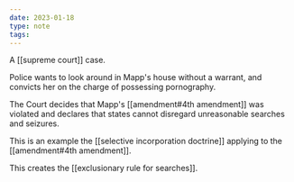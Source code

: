 ```yaml
---
date: 2023-01-18
type: note
tags:
---
```


A [[supreme court]] case.

Police wants to look around in Mapp's house without a warrant, and convicts her on the charge of possessing pornography.

The Court decides that Mapp's [[amendment#4th amendment]] was violated and declares that states cannot disregard unreasonable searches and seizures.

This is an example the [[selective incorporation doctrine]] applying to the [[amendment#4th amendment]].

This creates the [[exclusionary rule for searches]].

